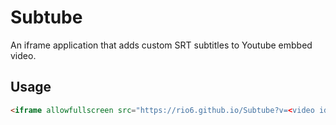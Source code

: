 # Subtube
An iframe application that adds custom SRT subtitles to Youtube embbed video.

## Usage
```html
<iframe allowfullscreen src="https://rio6.github.io/Subtube?v=<video id>&subtitle-Language=<SRT file location>&subtitle-Language2=<SRT file location>"></iframe>
```
